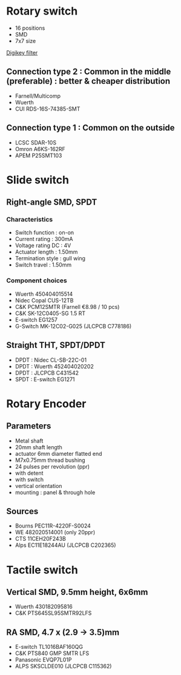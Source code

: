 # Rotary switch
* 16 positions
* SMD
* 7x7 size

[Digikey filter](https://www.digikey.be/en/products/filter/dip-switches/194?s=N4IgjCBcoGwJxVAYygMwIYBsDOBTANCAPZQDaIALAAxwDMdIAuoQA4AuUIAymwE4CWAOwDmIAL6EwtKohApIGHAWJkQtMAA44VWiEK0ArBQoB2GcxDtOPASPGEATAY2z5ivIRKRyhh1RMwTKwckNx8QqISICYGCNByaFgeKt7gfg4OeiBwFH5ZYDpULpJUMAa6kmAmGjKV2gh1cC4WVqE2EfYgGRQGrolKnqpggS0hIACSgmy4wri8nQC0mfHyfACuyl7kvYQIjGJRgfH8ACacCwUQwZxZbACeLLic6NgoB0A)
## Connection type 2 : Common in the middle (preferable) : better & cheaper distribution
* Farnell/Multicomp
* Wuerth
* CUI RDS-16S-74385-SMT

## Connection type 1 : Common on the outside
* LCSC SDAR-10S
* Omron A6KS-162RF
* APEM P25SMT103

# Slide switch 
## Right-angle SMD, SPDT
### Characteristics
* Switch function : on-on
* Current rating : 300mA
* Voltage rating DC : 4V
* Actuator length : 1.50mm
* Termination style : gull wing
* Switch travel : 1.50mm

### Component choices
* Wuerth 450404015514
* Nidec Copal CUS-12TB
* C&K PCM12SMTR (Farnell €8.98 / 10 pcs)
* C&K SK-12C0405-SG 1.5 RT
* E-switch EG1257
* G-Switch MK-12C02-G025 (JLCPCB C778186)

## Straight THT, SPDT/DPDT
* DPDT : Nidec CL-SB-22C-01
* DPDT : Wuerth 452404020202
* DPDT : JLCPCB C431542
* SPDT : E-switch EG1271

# Rotary Encoder
## Parameters
* Metal shaft
* 20mm shaft length
* actuator 6mm diameter flatted end
* M7x0.75mm thread bushing
* 24 pulses per revolution (ppr)
* with detent
* with switch
* vertical orientation
* mounting : panel & through hole

## Sources
* Bourns PEC11R-4220F-S0024
* WE 482020514001 (only 20ppr)
* CTS 11CEH20F243B
* Alps EC11E18244AU (JLCPCB C202365)

# Tactile switch
## Vertical SMD, 9.5mm height, 6x6mm
* Wuerth 430182095816
* C&K PTS645SL95SMTR92LFS

## RA SMD, 4.7 x (2.9 → 3.5)mm
* E-switch TL1016BAF160QG
* C&K PTS840 GMP SMTR LFS
* Panasonic EVQP7L01P
* ALPS SKSCLDE010 (JLCPCB C115362)


